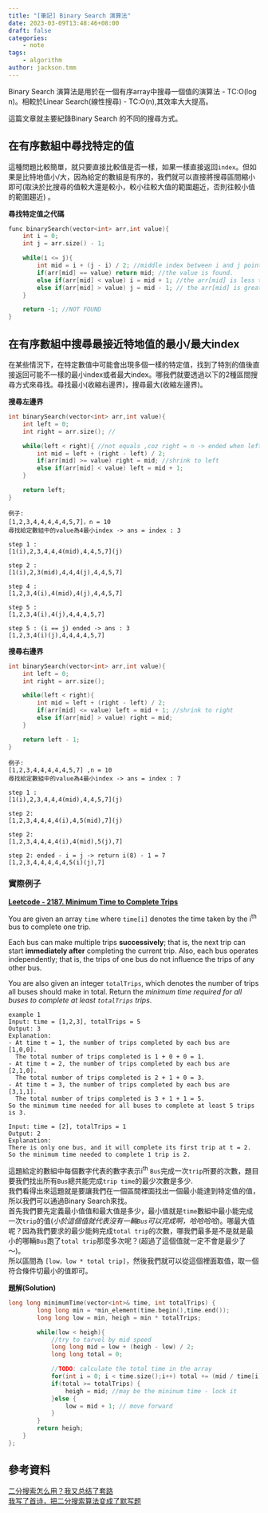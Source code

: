 ```yaml
---
title: "[筆記] Binary Search 演算法"
date: 2023-03-09T13:48:46+08:00
draft: false
categories:
    - note
tags:
    - algorithm
author: jackson.tmm
---
```


Binary Search 演算法是用於在一個有序array中搜尋一個值的演算法 - TC:O(log n)。相較於Linear Search(線性搜尋) - TC:O(n),其效率大大提高。  

這篇文章就主要紀錄Binary Search 的不同的搜尋方式。

## 在有序數組中尋找特定的值
這種問題比較簡單，就只要直接比較值是否一樣，如果一樣直接返回`index`。但如果是比特地值小/大，因為給定的數組是有序的，我們就可以直接將搜尋區間縮小即可(取決於比搜尋的值較大還是較小，較小往較大值的範圍趨近，否則往較小值的範圍趨近) 。  

**尋找特定值之代碼**  
```c++
func binarySearch(vector<int> arr,int value){
    int i = 0;
    int j = arr.size() - 1;

    while(i <= j){
        int mid = i + (j - i) / 2; //middle index between i and j point
        if(arr[mid] == value) return mid; //the value is found.
        else if(arr[mid] < value) i = mid + 1; //the arr[mid] is less than value,search in [mid + 1,j]
        else if(arr[mid] > value) j = mid - 1; // the arr[mid] is greater than value,search in [i,mid - 1];
    }

    return -1; //NOT FOUND
}
```

## 在有序數組中搜尋最接近特地值的最小/最大index
在某些情況下，在特定數值中可能會出現多個一樣的特定值，找到了特別的值後直接返回可能不一樣的最小index或者最大index。哪我們就要透過以下的2種區間搜尋方式來尋找。尋找最小(收縮右邊界)，搜尋最大(收縮左邊界)。

**搜尋左邊界**
```c++
int binarySearch(vector<int> arr,int value){
    int left = 0;
    int right = arr.size(); //

    while(left < right){ //not equals ,coz right = n -> ended when left == right
        int mid = left + (right - left) / 2;
        if(arr[mid] >= value) right = mid; //shrink to left
        else if(arr[mid] < value) left = mid + 1;
    }

    return left;
}
```

```
例子:
[1,2,3,4,4,4,4,4,5,7]，n = 10
尋找給定數組中的value為4最小index -> ans = index : 3

step 1 :
[1(i),2,3,4,4,4(mid),4,4,5,7](j)

step 2 :
[1(i),2,3(mid),4,4,4(j),4,4,5,7]

step 4 :
[1,2,3,4(i),4(mid),4(j),4,4,5,7]

step 5 :
[1,2,3,4(i),4(j),4,4,4,5,7]

step 5 : (i == j) ended -> ans : 3
[1,2,3,4(i)(j),4,4,4,4,5,7]
```

**搜尋右邊界**
```c++
int binarySearch(vector<int> arr,int value){
    int left = 0;
    int right = arr.size();

    while(left < right){
        int mid = left + (right - left) / 2;
        if(arr[mid] <= value) left = mid + 1; //shrink to right
        else if(arr[mid] > value) right = mid;
    }

    return left - 1;
}
```

```
例子:
[1,2,3,4,4,4,4,4,5,7] ,n = 10
尋找給定數組中的value為4最小index -> ans = index : 7

step 1 :
[1(i),2,3,4,4,4(mid),4,4,5,7](j)

step 2:
[1,2,3,4,4,4,4(i),4,5(mid),7](j)

step 2:
[1,2,3,4,4,4,4(i),4(mid),5(j),7]

step 2: ended - i = j -> return i(8) - 1 = 7
[1,2,3,4,4,4,4,4,5(i)(j),7]
```

### 實際例子
[**Leetcode - 2187. Minimum Time to Complete Trips**](https://leetcode.com/problems/minimum-time-to-complete-trips/)

You are given an array `time` where `time[i]` denotes the time taken by the i<sup>th</sup> bus to complete one trip.    

Each bus can make multiple trips **successively**; that is, the next trip can start **immediately after** completing the current trip. Also, each bus operates independently; that is, the trips of one bus do not influence the trips of any other bus.   

You are also given an integer `totalTrips`, which denotes the number of trips all buses should make in total. Return the *minimum time required for all buses to complete at least `totalTrips` trips*.  

```
example 1
Input: time = [1,2,3], totalTrips = 5
Output: 3
Explanation:
- At time t = 1, the number of trips completed by each bus are [1,0,0]. 
  The total number of trips completed is 1 + 0 + 0 = 1.
- At time t = 2, the number of trips completed by each bus are [2,1,0]. 
  The total number of trips completed is 2 + 1 + 0 = 3.
- At time t = 3, the number of trips completed by each bus are [3,1,1]. 
  The total number of trips completed is 3 + 1 + 1 = 5.
So the minimum time needed for all buses to complete at least 5 trips is 3.
```

```
Input: time = [2], totalTrips = 1
Output: 2
Explanation:
There is only one bus, and it will complete its first trip at t = 2.
So the minimum time needed to complete 1 trip is 2.
```

這題給定的數組中每個數字代表的數字表示i<sup>th</sup> `Bus`完成一次`trip`所要的次數，題目要我們找出所有`Bus`總共能完成`trip time`的最少次數是多少.  
我們看得出來這題就是要讓我們在一個區間裡面找出一個最小能達到特定值的值，所以我們可以通過Binary Search來找。  
首先我們要先定義最小值值和最大值是多少，最小值就是`time`數組中最小能完成一次`trip`的值(*小於這個值就代表沒有一輛`Bus`可以完成啊，哈哈哈哈*)。哪最大值呢？因為我們要求的最少能夠完成`total trip`的次數，哪我們最多是不是就是最小的哪輛`Bus`跑了`total trip`那麼多次呢？(超過了這個值就一定不會是最少了～)。  
所以區間為 `[low，low * total trip]`，然後我們就可以從這個裡面取值，取一個符合條件切最小的值即可。

**題解(Solution)**
```c++
long long minimumTime(vector<int>& time, int totalTrips) {
        long long min = *min_element(time.begin(),time.end());
        long long low = min, heigh = min * totalTrips;

        while(low < heigh){
            //try to tarvel by mid speed
            long long mid = low + (heigh - low) / 2;
            long long total = 0;

            //TODO: calculate the total time in the array 
            for(int i = 0; i < time.size();i++) total += (mid / time[i]);
            if(total >= totalTrips) {
                heigh = mid; //may be the mininum time - lock it
            }else {
                low = mid + 1; // move forward
            }
        }
        return heigh;
    }
};
```

## 參考資料
[二分搜索怎么用？我又总结了套路](https://labuladong.github.io/algo/di-yi-zhan-da78c/shou-ba-sh-48c1d/er-fen-sou-ae51e)  
[我写了首诗，把二分搜索算法变成了默写题](https://labuladong.github.io/algo/di-ling-zh-bfe1b/wo-xie-le--3c789/)